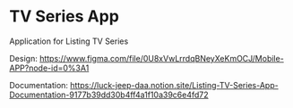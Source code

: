 # TV Series App

Application for Listing TV Series

Design: https://www.figma.com/file/0U8xVwLrrdqBNeyXeKmOCJ/Mobile-APP?node-id=0%3A1

Documentation: https://luck-jeep-daa.notion.site/Listing-TV-Series-App-Documentation-9177b39dd30b4ff4a1f10a39c6e4fd72
